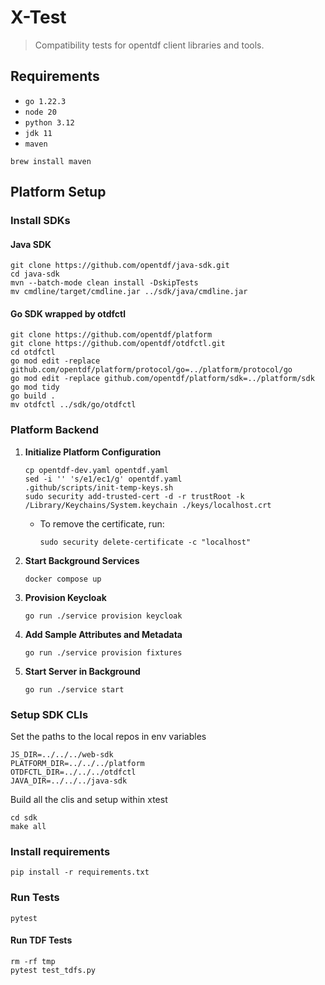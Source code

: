 # X-Test

> Compatibility tests for opentdf client libraries and tools.

## Requirements

- `go 1.22.3`
- `node 20`
- `python 3.12`
- `jdk 11`
- `maven`

```shell
brew install maven
```

## Platform Setup

### Install SDKs

#### Java SDK

```shell
git clone https://github.com/opentdf/java-sdk.git
cd java-sdk
mvn --batch-mode clean install -DskipTests
mv cmdline/target/cmdline.jar ../sdk/java/cmdline.jar
```

#### Go SDK wrapped by otdfctl

```shell
git clone https://github.com/opentdf/platform
git clone https://github.com/opentdf/otdfctl.git
cd otdfctl
go mod edit -replace github.com/opentdf/platform/protocol/go=../platform/protocol/go
go mod edit -replace github.com/opentdf/platform/sdk=../platform/sdk
go mod tidy
go build .
mv otdfctl ../sdk/go/otdfctl
```

### Platform Backend

1. **Initialize Platform Configuration**
   ```shell
   cp opentdf-dev.yaml opentdf.yaml
   sed -i '' 's/e1/ec1/g' opentdf.yaml
   .github/scripts/init-temp-keys.sh
   sudo security add-trusted-cert -d -r trustRoot -k /Library/Keychains/System.keychain ./keys/localhost.crt
   ```
   - To remove the certificate, run:
     ```shell
     sudo security delete-certificate -c "localhost"
     ```
2. **Start Background Services**
   ```shell
   docker compose up
   ```
3. **Provision Keycloak**
   ```shell
   go run ./service provision keycloak
   ```
4. **Add Sample Attributes and Metadata**
   ```shell
   go run ./service provision fixtures
   ```
5. **Start Server in Background**
   ```shell
   go run ./service start
   ```

### Setup SDK CLIs
Set the paths to the local repos in env variables
```shell
JS_DIR=../../../web-sdk
PLATFORM_DIR=../../../platform
OTDFCTL_DIR=../../../otdfctl
JAVA_DIR=../../../java-sdk
```
Build all the clis and setup within xtest
```shell
cd sdk
make all
```

### Install requirements

```shell
pip install -r requirements.txt
```

### Run Tests

```shell
pytest
```

#### Run TDF Tests

```shell
rm -rf tmp
pytest test_tdfs.py
```
